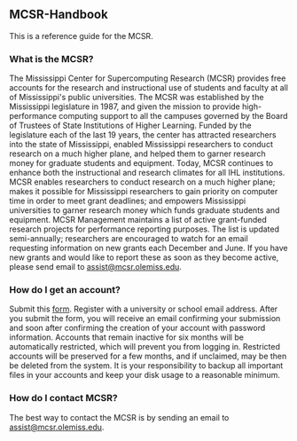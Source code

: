 ## MCSR-Handbook
This is a reference guide for the MCSR.

### What is the MCSR?

The Mississippi Center for Supercomputing Research (MCSR) provides free accounts for the research and instructional use of students and faculty at all of Mississippi's public universities.
The MCSR was established by the Mississippi legislature in 1987, and given the mission to provide high-performance computing support to all the campuses governed by the Board of Trustees of State Institutions of Higher Learning. Funded by the legislature each of the last 19 years, the center has attracted researchers into the state of Mississippi, enabled Mississippi researchers to conduct research on a much higher plane, and helped them to garner research money for graduate students and equipment. Today, MCSR continues to enhance both the instructional and research climates for all IHL institutions.
MCSR enables researchers to conduct research on a much higher plane; makes it possible for Mississippi researchers to gain priority on computer time in order to meet grant deadlines; and empowers Mississippi universities to garner research money which funds graduate students and equipment. 
MCSR Management maintains a list of active grant-funded research projects for performance reporting purposes. The list is updated semi-annually; researchers are encouraged to watch for an email requesting information on new grants each December and June. If you have new grants and would like to report these as soon as they become active, please send email to assist@mcsr.olemiss.edu. 

### How do I get an account?

Submit this [form](http://cypress.mcsr.olemiss.edu/info.php). Register with a university or school email address. After you submit the form, you will receive an email confirming your submission and soon after confirming the creation of your account with password information.
Accounts that remain inactive for six months will be automatically restricted, which will prevent you from logging in. Restricted accounts will be preserved for a few months, and if unclaimed, may be then be deleted from the system. 
It is your responsibility to backup all important files in your accounts and keep your disk usage to a reasonable minimum. 

### How do I contact MCSR?
The best way to contact the MCSR is by sending an email to assist@mcsr.olemiss.edu.
